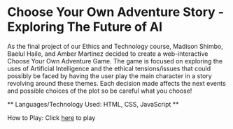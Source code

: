 # Choose Your Own Adventure Story - Exploring The Future of AI

As the final project of our Ethics and Technology course, Madison Shimbo, Baelul Haile, and Amber Martinez decided to create a web-interactive Choose Your Own Adventure Game. The game is focused on exploring the uses of Artificial Intelligence and the ethical tensions/issues that could possibly be faced by having the user play the main character in a story revolving around these themes. Each decision made affects the next events and possible choices of the plot so be careful what you choose!

** Languages/Technology Used: HTML, CSS, JavaScript **

How to Play: Click [here](https://codenamemadison.github.io/choose_your_own_adventure_story_project/) to play
